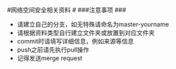 #网络空间安全相关资料 #
###注意事项 ###
+ 请建立自己的分支，如无特殊请命名为master-yourname
+ 请根据资料类型自行建立文件夹或放置到对应文件夹
+ commit时请填写详细信息，例如来源等信息
+ push之前请先执行pull操作
+ 记得发送merge request
